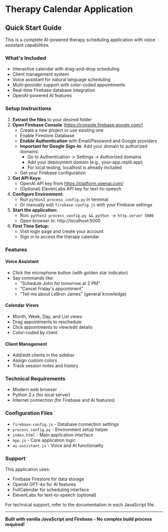 # Therapy Calendar Application

## Quick Start Guide

This is a complete AI-powered therapy scheduling application with voice assistant capabilities.

### What's Included
- Interactive calendar with drag-and-drop scheduling
- Client management system
- Voice assistant for natural language scheduling
- Multi-provider support with color-coded appointments
- Real-time Firebase database integration
- OpenAI-powered AI features

### Setup Instructions

1. **Extract the files** to your desired folder
2. **Open Firebase Console** (https://console.firebase.google.com/)
   - Create a new project or use existing one
   - Enable Firestore Database
   - **Enable Authentication** with Email/Password and Google providers
   - **Important for Google Sign-In**: Add your domain to authorized domains:
     - Go to Authentication → Settings → Authorized domains
     - Add your deployment domain (e.g., your-app.replit.app)
     - For local testing, localhost is already included
   - Get your Firebase configuration
3. **Get API Keys:**
   - OpenAI API key from https://platform.openai.com/
   - (Optional) ElevenLabs API key for text-to-speech
4. **Configure Environment:**
   - Run `python3 process_config.py` in terminal
   - Or manually edit `firebase-config.js` with your Firebase settings
5. **Start the application:**
   - Run: `python3 process_config.py && python -m http.server 5000`
   - Open browser to: http://localhost:5000
6. **First Time Setup:**
   - Visit login page and create your account
   - Sign in to access the therapy calendar

### Features

#### Voice Assistant
- Click the microphone button (with golden star indicator)
- Say commands like:
  - "Schedule John for tomorrow at 2 PM"
  - "Cancel Friday's appointment"
  - "Tell me about LeBron James" (general knowledge)

#### Calendar Views
- Month, Week, Day, and List views
- Drag appointments to reschedule
- Click appointments to view/edit details
- Color-coded by client

#### Client Management
- Add/edit clients in the sidebar
- Assign custom colors
- Track session notes and history

### Technical Requirements
- Modern web browser
- Python 3.x (for local server)
- Internet connection (for Firebase and AI features)

### Configuration Files
- `firebase-config.js` - Database connection settings
- `process_config.py` - Environment setup helper
- `index.html` - Main application interface
- `app.js` - Core application logic
- `ai-assistant.js` - Voice and AI functionality

### Support
This application uses:
- Firebase Firestore for data storage
- OpenAI GPT-4o for AI features
- FullCalendar for scheduling interface
- ElevenLabs for text-to-speech (optional)

For technical support, refer to the documentation in each JavaScript file.

---
**Built with vanilla JavaScript and Firebase - No complex build process required!**
